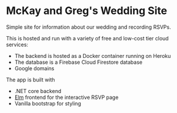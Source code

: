 # McKay and Greg's Wedding Site

Simple site for information about our wedding and recording RSVPs.

This is hosted and run with a variety of free and low-cost tier cloud services:

- The backend is hosted as a Docker container running on Heroku
- The database is a Firebase Cloud Firestore database
- Google domains


The app is built with

- .NET core backend
- [Elm](https://elm-lang.org/) frontend for the interactive RSVP page
- Vanilla bootstrap for styling
